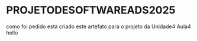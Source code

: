 # PROJETODESOFTWAREADS2025
como foi pedido esta criado este  artefato para o projeto da Unidade4 Aula4
hello
